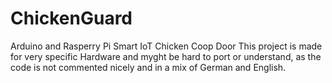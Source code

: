 # ChickenGuard
Arduino and Rasperry Pi Smart IoT Chicken Coop Door
This project is made for very specific Hardware and myght be hard to port or understand, 
as the code is not commented nicely and in a mix of German and English.
